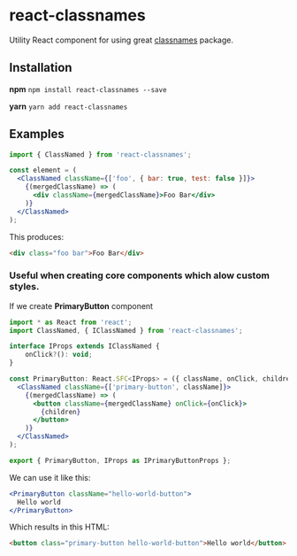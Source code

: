 # react-classnames

Utility React component for using great <a href="https://github.com/JedWatson/classnames">classnames</a> package.

## Installation

**npm**
`npm install react-classnames --save`

**yarn**
`yarn add react-classnames`

## Examples
```jsx
import { ClassNamed } from 'react-classnames';

const element = (
  <ClassNamed className={['foo', { bar: true, test: false }]}>
    {(mergedClassName) => (
      <div className={mergedClassName}>Foo Bar</div>
    )}
  </ClassNamed>
);
```
This produces:
```html
<div class="foo bar">Foo Bar</div>
```

### Useful when creating core components which alow custom styles.

If we create **PrimaryButton** component
```jsx
import * as React from 'react';
import ClassNamed, { IClassNamed } from 'react-classnames';

interface IProps extends IClassNamed {
    onClick?(): void;
}

const PrimaryButton: React.SFC<IProps> = ({ className, onClick, children }) => (
  <ClassNamed className={['primary-button', className]}>
    {(mergedClassName) => (
      <button className={mergedClassName} onClick={onClick}>
        {children}
      </button>
    )}
  </ClassNamed>
);

export { PrimaryButton, IProps as IPrimaryButtonProps };
```
We can use it like this:
```jsx
<PrimaryButton className="hello-world-button">
  Hello world
</PrimaryButton>
```
Which results in this HTML:
```html
<button class="primary-button hello-world-button">Hello world</button>
```
